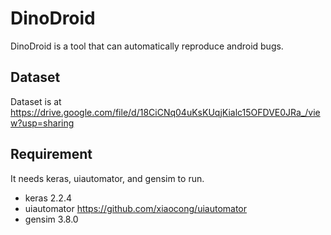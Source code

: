 # DinoDroid

DinoDroid is a tool that can automatically reproduce android bugs.

## Dataset

Dataset is at https://drive.google.com/file/d/18CiCNq04uKsKUqjKialc15OFDVE0JRa_/view?usp=sharing

## Requirement

It needs keras, uiautomator, and gensim to run.
- keras 2.2.4
- uiautomator https://github.com/xiaocong/uiautomator
- gensim 3.8.0

